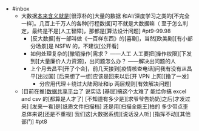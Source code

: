 - #inbox
    - 大数据[本来含义就是](https://bbs.saraba1st.com/2b/thread-2021091-3-1.html)[很淳朴的]大量的数据 和AI/深度学习之类的[不完全一样]。几百上千万人的各种[行程数据]可不就是大数据嘛（ 至于怎么判定，最终是不是[人工智障]，那都是[算法设计问题] #pt9-99.98
        - [反大数据]有一部叫做《一百样东西》的[喜剧]，当然[欧美剧][有小部分场景]是 NSFW 的，不建议[公开看]
        - 如何处理复杂的[撤销操作]需求？
——人工
人工要把[操作权限][下发到][大量廉价人力资源]，出问题怎么办？
——解决出问题的人
        - 上个月去昌平[开了个会]，前几天接到[疫情核查电话]问我有没有从昌平[出过国]
[后来想了一想]应该是回来以后[开 VPN 上网][撸了一发]
            - 分应用代理＋绕过大陆网址和ip 两层规则[有效解决问题]
    - [目前在推][数据共享平台](https://bbs.saraba1st.com/2b/thread-2080880-1-1.html)了
说实话 [基层]搞这个太难了   能给你搞 excel and csv 的[都算是人才了]
[不知道有多少是][求爷爷告奶奶]之后[才发过来] [发来一看]是[纸质文件扫描档] 还是用[扫描全能王]拍的 多少带点歪
总体来说[还是不重视] 我们这[大数据系统][说话没人听] [指挥不动][其他部门]   #pt8
